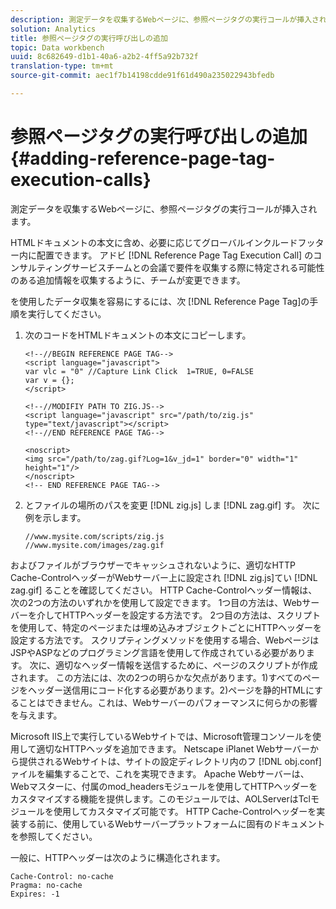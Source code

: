 ```yaml
---
description: 測定データを収集するWebページに、参照ページタグの実行コールが挿入されます。
solution: Analytics
title: 参照ページタグの実行呼び出しの追加
topic: Data workbench
uuid: 8c682649-d1b1-40a6-a2b2-4ff5a92b732f
translation-type: tm+mt
source-git-commit: aec1f7b14198cdde91f61d490a235022943bfedb

---
```



# 参照ページタグの実行呼び出しの追加{#adding-reference-page-tag-execution-calls}

測定データを収集するWebページに、参照ページタグの実行コールが挿入されます。

HTMLドキュメントの本文に含め、必要に応じてグローバルインクルードフッター内に配置できます。 アドビ [!DNL Reference Page Tag Execution Call] のコンサルティングサービスチームとの会議で要件を収集する際に特定される可能性のある追加情報を収集するように、チームが変更できます。

を使用したデータ収集を容易にするには、次 [!DNL Reference Page Tag]の手順を実行してください。

1. 次のコードをHTMLドキュメントの本文にコピーします。

   ```
   <!--//BEGIN REFERENCE PAGE TAG--> 
   <script language="javascript"> 
   var vlc = "0" //Capture Link Click  1=TRUE, 0=FALSE 
   var v = {}; 
   </script> 
   
   <!--//MODIFIY PATH TO ZIG.JS--> 
   <script language="javascript" src="/path/to/zig.js" type="text/javascript"></script> 
   <!--//END REFERENCE PAGE TAG--> 
   
   <noscript> 
   <img src="/path/to/zag.gif?Log=1&v_jd=1" border="0" width="1" height="1"/> 
   </noscript> 
   <!-- END REFERENCE PAGE TAG-->
   ```

1. とファイルの場所のパスを変更 [!DNL zig.js] しま [!DNL zag.gif] す。 次に例を示します。

   ```
   //www.mysite.com/scripts/zig.js 
   //www.mysite.com/images/zag.gif 
   ```

およびファイルがブラウザーでキャッシュされないように、適切なHTTP Cache-ControlヘッダーがWebサーバー上に設定され [!DNL zig.js]てい [!DNL zag.gif] ることを確認してください。 HTTP Cache-Controlヘッダー情報は、次の2つの方法のいずれかを使用して設定できます。 1つ目の方法は、Webサーバーを介してHTTPヘッダーを設定する方法です。 2つ目の方法は、スクリプトを使用して、特定のページまたは埋め込みオブジェクトごとにHTTPヘッダーを設定する方法です。 スクリプティングメソッドを使用する場合、WebページはJSPやASPなどのプログラミング言語を使用して作成されている必要があります。 次に、適切なヘッダー情報を送信するために、ページのスクリプトが作成されます。 この方法には、次の2つの明らかな欠点があります。1)すべてのページをヘッダー送信用にコード化する必要があります。2)ページを静的HTMLにすることはできません。これは、Webサーバーのパフォーマンスに何らかの影響を与えます。

Microsoft IIS上で実行しているWebサイトでは、Microsoft管理コンソールを使用して適切なHTTPヘッダを追加できます。 Netscape iPlanet Webサーバーから提供されるWebサイトは、サイトの設定ディレクトリ内のフ [!DNL obj.conf] ァイルを編集することで、これを実現できます。 Apache Webサーバーは、Webマスターに、付属のmod_headersモジュールを使用してHTTPヘッダーをカスタマイズする機能を提供します。このモジュールでは、AOLServerはTclモジュールを使用してカスタマイズ可能です。 HTTP Cache-Controlヘッダーを実装する前に、使用しているWebサーバープラットフォームに固有のドキュメントを参照してください。

一般に、HTTPヘッダーは次のように構造化されます。

```
Cache-Control: no-cache 
Pragma: no-cache 
Expires: -1
```

